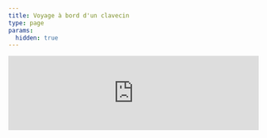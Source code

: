 ```yaml
---
title: Voyage à bord d'un clavecin
type: page
params:
  hidden: true
---
```


<iframe id="iframe_assoconnect" src="https://ac.musik-europa-breizh.fr/collect/description/545538-q-baroque-mediterranee-locmiquelic?iframe=1" allow="payment" width="100%" style="overflow: hidden; border: 0; max-height: none;" scrolling="no" onload="window.location.href='#iframe_assoconnect'"></iframe><script>window.addEventListener("message", function(event) {if(event.data.action === "iframe.height" && (event.origin === "https://ac.musik-europa-breizh.fr" || event.origin === "https://pay.assoconnect.com")){document.getElementById("iframe_assoconnect").height = event.data.height;}});</script><style>#iframe_assoconnect{border: 0}</style>
